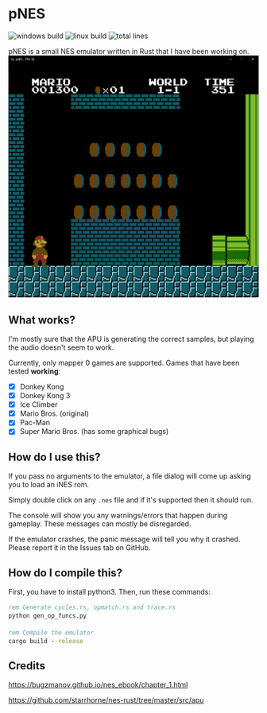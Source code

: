 # pNES
![windows build](https://github.com/XEN486/NES/actions/workflows/windows.yml/badge.svg)
![linux build](https://github.com/XEN486/NES/actions/workflows/linux.yml/badge.svg)
![total lines](https://tokei.rs/b1/github/XEN486/NES)

pNES is a small NES emulator written in Rust that I have been working on.
![donkey kong 3](images/title.png)

## What works?
I'm mostly sure that the APU is generating the correct samples, but playing the audio doesn't seem to work.

Currently, only mapper 0 games are supported. Games that have been tested **working**:
- [x] Donkey Kong
- [x] Donkey Kong 3
- [x] Ice Climber
- [x] Mario Bros. (original)
- [x] Pac-Man
- [x] Super Mario Bros. (has some graphical bugs)

## How do I use this?
If you pass no arguments to the emulator, a file dialog will come up asking you to load an iNES rom.

Simply double click on any ``.nes`` file and if it's supported then it should run.

The console will show you any warnings/errors that happen during gameplay. These messages can mostly be disregarded.

If the emulator crashes, the panic message will tell you why it crashed. Please report it in the Issues tab on GitHub.

## How do I compile this?
First, you have to install python3. Then, run these commands:
```bat
rem Generate cycles.rs, opmatch.rs and trace.rs
python gen_op_funcs.py

rem Compile the emulator
cargo build --release
```

## Credits
https://bugzmanov.github.io/nes_ebook/chapter_1.html

https://github.com/starrhorne/nes-rust/tree/master/src/apu
